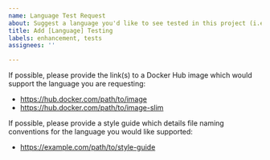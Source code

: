 ```yaml
---
name: Language Test Request
about: Suggest a language you'd like to see tested in this project (i.e. Perl)
title: Add [Language] Testing
labels: enhancement, tests
assignees: ''

---
```


If possible, please provide the link(s) to a Docker Hub image which would support the language you are requesting:
  - https://hub.docker.com/path/to/image
  - https://hub.docker.com/path/to/image-slim

If possible, please provide a style guide which details file naming conventions for the language you would like supported:
  - https://example.com/path/to/style-guide
